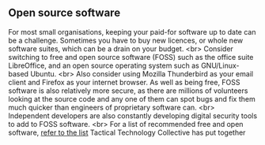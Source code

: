 
## Open source software

For most small organisations, keeping your paid-for software up to date can be a challenge. Sometimes you have to buy new licences, or whole new software suites, which can be a drain on your budget.
&lt;br&gt;
Consider switching to free and open source software (FOSS) such as the office suite LibreOffice, and an open source operating system such as GNU/Linux-based Ubuntu.
&lt;br&gt;
Also consider using Mozilla Thunderbird as your email client and Firefox as your internet browser. As well as being free, FOSS software is also relatively more secure, as there are millions of volunteers looking at the source code and any one of them can spot bugs and fix them much quicker than engineers of proprietary software can.
&lt;br&gt;
Independent developers are also constantly developing digital security tools to add to FOSS software.
&lt;br&gt;
For a list of recommended free and open software, [refer to the list](https://securityinabox.org/en/eco-rights-africa/malware#392) Tactical Technology Collective has put together
